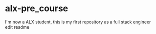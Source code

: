 # alx-pre_course
I'm now a ALX student, this is my first repository as a full stack engineer 
edit readme
